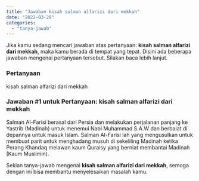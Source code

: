 ```yaml
---
title: "Jawaban kisah salman alfarizi dari mekkah"
date: "2022-03-29"
categories: 
  - "tanya-jawab"
---
```


Jika kamu sedang mencari jawaban atas pertanyaan: **kisah salman alfarizi dari mekkah**, maka kamu berada di tempat yang tepat. Disini ada beberapa jawaban mengenai pertanyaan tersebut. Silakan baca lebih lanjut.

### Pertanyaan

kisah salman alfarizi dari mekkah

### Jawaban #1 untuk Pertanyaan: kisah salman alfarizi dari mekkah

Salman Al-Farisi berasal dari Persia dan melakukan perjalanan panjang ke Yastrib (Madinah) untuk menemui Nabi Muhammad S.A.W dan berbaiat di depannya untuk masuk Islam. Salman Al-Farisi lah yang mengusulkan untuk membuat parit untuk menghadang musuh di sekeliling Madinah ketika Perang Khandaq melawan kaum Quraisy yang berniat membantai Madinah (Kaum Muslimin).

Sekian tanya-jawab mengenai **kisah salman alfarizi dari mekkah**, semoga dengan ini bisa membantu menyelesaikan masalah kamu.
